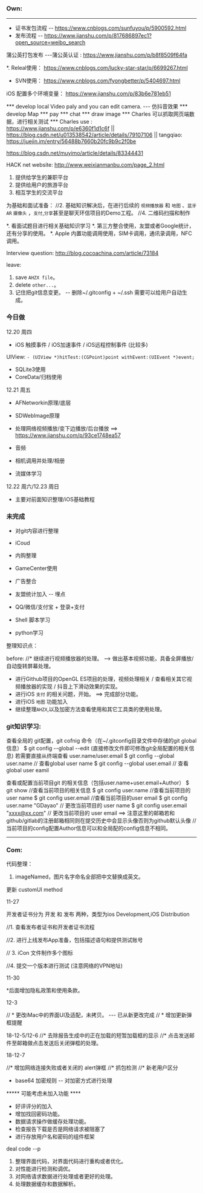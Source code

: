 


### Own:
------------------------------------

* 证书发包流程 -- https://www.cnblogs.com/sunfuyou/p/5900592.html
* 发布流程 --  https://www.jianshu.com/p/817686897ec1?open_source=weibo_search

蒲公英打包发布 ---蒲公英认证 : https://www.jianshu.com/p/b8f8509f64fa

*. Releal使用： https://www.cnblogs.com/lucky-star-star/p/6699267.html

* SVN使用： https://www.cnblogs.com/fyongbetter/p/5404697.html

iOS 配置多个环境变量： https://www.jianshu.com/p/83b6e781eb51

*** develop local Video paly and you can edit camera.  --- 仿抖音效果
*** develop Map
*** pay
*** chat
*** draw image
*** Charles 可以抓取网页端数据，进行相关测试
*** Charles use :  https://www.jianshu.com/p/e6360f1d1c6f  || https://blog.csdn.net/u013538542/article/details/79107106 || tangqiao: https://juejin.im/entry/56488b7660b20fc9b9c2f0be

https://blog.csdn.net/muyimo/article/details/83344431

HACK net website: http://www.weixianmanbu.com/page_2.html

1. 提供给学生的兼职平台
2. 提供给用户的旅游平台
3. 相互学生的交流平台


为基础和面试准备：
//2. 基础知识解决后，在进行后续的 `视频播放器` 和 `地图` 、`蓝牙` `AR`  `摄像头` ，`支付`,`分享`甚至是聊天环信项目的Demo工程。
//4. 二维码扫描和制作

*. 看面试题目进行相关基础知识学习
*. 第三方整合使用，友盟或者Google统计，还有分享的使用。
*. Apple 内置功能调用使用，SIM卡调用，通讯录调用，NFC调用。

Interview question:
http://blog.cocoachina.com/article/73184

leave:

1. save `AHZX file`。
2. delete `other...`。
3. 记住把git信息变更。 -- 删除~/.gitconfig + ~/.ssh 需要可以给用户自动生成。


### 今日做
12.20  周四
* iOS 触摸事件 / iOS加速事件 / iOS远程控制事件 (比较多)

UIView:
`- (UIView *)hitTest:(CGPoint)point withEvent:(UIEvent *)event;`

* SQLite3使用
* CoreData/归档使用


12.21 周五


* AFNetworkin原理/底层
* SDWebImage原理

* 处理网络视频播放/变下边播放/后台播放 ==> https://www.jianshu.com/p/93ce1748ea57
* 音频
* 相机调用并处理/相册
* 流媒体学习

12.22 周六/12.23 周日
* 主要对前面知识整理/iOS基础教程





### 未完成
* 对git内容进行整理

* iCoud
* 内购整理
* GameCenter使用
* 广告整合



* 友盟统计加入 -- 埋点
* QQ/微信/支付宝 + 登录+支付
* Shell 脚本学习
* python学习




整理知识点：

before:
//*  继续进行视频播放器的处理。 --> 做出基本视频功能，具备全屏播放/自动旋转屏幕处理。

*  进行Github项目的OpenGL ES项目的处理，视频处理相关 / 查看相关其它视频播放器的实现 / 抖音上下滑动效果的实现。
*  进行iOS `支付` 的相关问题，开始。 ==> 完成部分功能。
* 进行iOS `地图` 功能加入
* 继续整理`AHZX`,以及加密方法查看使用和其它工具类的使用处理。


### git知识学习:

查看全局的 git配置，git cofnig 命令（在~/.gitconfig目录文件中存储的git global信息）
$ git config --global --edit (直接修改文件即可修改git全局配置的相关信息)
若需要直接从终端查看 user.name/user.email
$ git config --global user.name     // 查看global user name
$ git config --global user.email    // 查看global user eamil


查看或配置当前项目git 的相关信息（包括user.name+user.email+Author）
$ git show  //查看当前项目的相关信息
$ git config user.name //查看当前项目的user name
$ git config user.email //查看当前项目的user email
$ git config user.name "GDayao" // 更改当前项目的 user name
$ git config user.email "xxxx@xx.com" // 更改当前项目的 user email ==> 注意这里的邮箱若和github/gitlab的注册邮箱相同则在提交历史中会显示头像否则为github默认头像
// 当前项目的config配置Author信息可以和全局配的config信息不相同。




-   -   -   -   -   -   -   -   -   -   -   -   -   -   -   -   -   -   -   -   -   -   -   -   -   -   -   -   -   -   -   -   -   -   -   -   -  -   

### Com:


代码整理： 
1. imageNamed，图片名字命名全部把中文替换成英文。

更新 customUI method


11-27


开发者证书分为 开发 和 发布 两种，类型为ios Development,iOS Distribution

//1. 查看发布者证书和开发者证书流程

//2. 进行上线发布App准备，包括描述语句和提供测试账号

// 3. iCon 文件制作多个图标

//4. 提交一个版本进行测试  (注意网络的VPN地址)

11-30

*后面增加隐私政策和使用条款。


12-3

// * 更改iMac中的界面UI及适配，未拷贝。 --- 已从新更改完成
// * 增加更新弹框提醒

18-12-5/12-6
//* 去除报告生成中的正在加载的短暂加载框的显示
//* 点击发送邮件至邮箱做点击发送后关闭弹框的处理。


18-12-7

//* 增加网络连接失败或者关闭的 alert弹框
//* 抓包检测
//* 新老用户区分



* base64 加密规则  -- 对加密方式进行处理


***** 可能考虑未加入功能 ****
* 好评评分的加入
* 增加找回密码功能。
* 数据请求操作做缓存处理功能。
* 检查报告下载是否是网络请求被阻塞了
* 进行存放用户名和密码的组件框架



deal code --p
1. 整理界面代码，对界面代码进行重构或者优化。
2. 对性能进行检测和调优。
3. 对网络请求数据进行处理或者更好的处理。
4. 处理数据缓存和数据解析。





